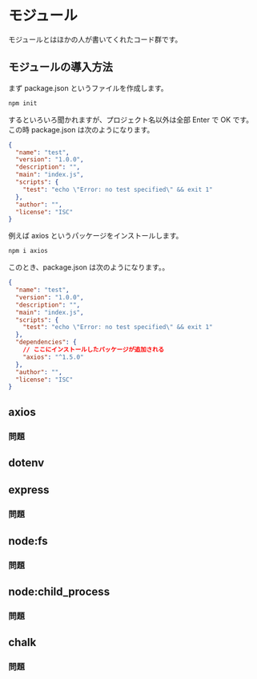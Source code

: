 # モジュール

モジュールとはほかの人が書いてくれたコード群です。

## モジュールの導入方法

まず package.json というファイルを作成します。

```bash
npm init
```

するといろいろ聞かれますが、プロジェクト名以外は全部 Enter で OK です。
この時 package.json は次のようになります。

```json
{
  "name": "test",
  "version": "1.0.0",
  "description": "",
  "main": "index.js",
  "scripts": {
    "test": "echo \"Error: no test specified\" && exit 1"
  },
  "author": "",
  "license": "ISC"
}
```

例えば axios というパッケージをインストールします。

```bash
npm i axios
```

このとき、package.json は次のようになります。。

```json
{
  "name": "test",
  "version": "1.0.0",
  "description": "",
  "main": "index.js",
  "scripts": {
    "test": "echo \"Error: no test specified\" && exit 1"
  },
  "dependencies": {
    // ここにインストールしたパッケージが追加される
    "axios": "^1.5.0"
  },
  "author": "",
  "license": "ISC"
}
```

## axios



### 問題

## dotenv

## express

### 問題

## node:fs

### 問題

## node:child_process

### 問題

## chalk

### 問題
